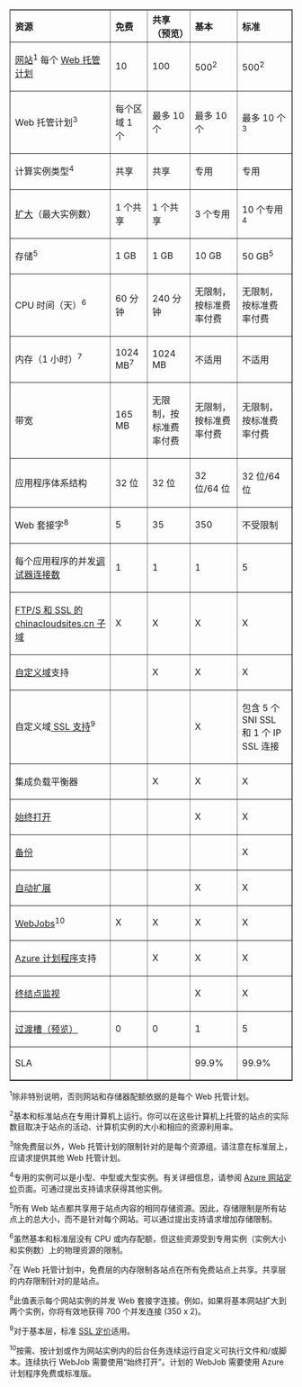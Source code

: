 <table cellspacing="0" border="1">
<tr>
   <th align="left" valign="middle">资源</th>
   <th align="left" valign="middle">免费</th>
   <th align="left" valign="middle">共享（预览）</th>
   <th align="left" valign="middle">基本</th>
   <th align="left" valign="middle">标准</th>
</tr>
<tr>
   <td valign="middle"><p><a href="/documentation/services/web-sites/">网站</a><sup>1</sup> 每个 <a href="/documentation/articles/web-sites-web-hosting-plan-overview/">Web 托管计划</a></p></td>
   <td valign="middle"><p>10</p></td>
   <td valign="middle"><p>100</p></td>
   <td valign="middle"><p>500<sup>2</sup></p></td>
   <td valign="middle"><p>500<sup>2</sup></p></td>
</tr>
<tr>
   <td valign="middle"><p>Web 托管计划</a><sup>3</sup></p></td>
   <td valign="middle"><p>每个区域 1 个</p></td>
   <td valign="middle"><p>最多 10 个</p></td>
   <td valign="middle"><p>最多 10 个</p></td>
   <td valign="middle"><p>最多 10 个<sup>3</sup></p></td>
</tr>
<tr>
   <td valign="middle"><p>计算实例类型<sup>4</sup></p></td>
   <td valign="middle"><p>共享</p></td>
   <td valign="middle"><p>共享</p></td>
   <td valign="middle"><p>专用</p></td>
   <td valign="middle"><p>专用</p></td>
</tr>
<tr>
   <td valign="middle"><p><a href="/documentation/articles/web-sites-scale/">扩大</a>（最大实例数）</p></td>
   <td valign="middle"><p>1 个共享</p></td>
   <td valign="middle"><p>1 个共享</p></td>
   <td valign="middle"><p>3 个专用</p></td>
   <td valign="middle"><p>10 个专用<sup>4</sup></p></td>
</tr>
<tr>
   <td valign="middle"><p>存储<sup>5</sup></p></td>
   <td valign="middle"><p>1 GB</p></td>
   <td valign="middle"><p>1 GB</p></td>
   <td valign="middle"><p>10 GB</p></td>
   <td valign="middle"><p>50 GB<sup>5</sup></p></td>
</tr>
<tr>
   <td valign="middle"><p>CPU 时间（天）<sup>6</sup></p></td>
   <td valign="middle"><p>60 分钟</p></td>
   <td valign="middle"><p>240 分钟</p></td>
   <td valign="middle"><p>无限制，按标准费率付费</p></td>
   <td valign="middle"><p>无限制，按标准费率付费</p></td>
</tr>
<tr>
   <td valign="middle"><p>内存（1 小时）<sup>7</sup></p></td>
   <td valign="middle"><p>1024 MB<sup>7</sup></p></td>
   <td valign="middle"><p>1024 MB</p></td>
   <td valign="middle"><p>不适用</p></td>
   <td valign="middle"><p>不适用</p></td>
</tr>
<tr>
   <td valign="middle"><p>带宽</p></td>
   <td valign="middle"><p>165 MB</p></td>
   <td valign="middle"><p>无限制，按标准费率付费</p></td>
   <td valign="middle"><p>无限制，按标准费率付费</p></td>
   <td valign="middle"><p>无限制，按标准费率付费</p></td>
</tr><tr>
   <td valign="middle"><p>应用程序体系结构</p></td>
   <td valign="middle"><p>32 位</p></td>
   <td valign="middle"><p>32 位</p></td>
   <td valign="middle"><p>32 位/64 位</p></td>
   <td valign="middle"><p>32 位/64 位</p></td>
</tr>
<tr>
   <td valign="middle"><p>Web 套接字<sup>8</sup></p></td>
   <td valign="middle"><p>5</p></td>
   <td valign="middle"><p>35</p></td>
   <td valign="middle"><p>350</p></td>
   <td valign="middle"><p>不受限制</p></td>
</tr><tr>
   <td valign="middle"><p>每个应用程序的并发<a href="/documentation/articles/web-sites-dotnet-troubleshoot-visual-studio/">调试器连接数</a></p></td>
   <td valign="middle"><p>1</p></td>
   <td valign="middle"><p>1</p></td>
   <td valign="middle"><p>1</p></td>
   <td valign="middle"><p>5</p></td>
</tr><tr>
   <td valign="middle"><p><a href="/documentation/articles/web-sites-configure-ssl-certificate/">FTP/S 和 SSL 的 chinacloudsites.cn 子域</a></p></td>
   <td valign="middle"><p>X</p></td>
   <td valign="middle"><p>X</p></td>
   <td valign="middle"><p>X</p></td>
   <td valign="middle"><p>X</p></td>
</tr><tr>
   <td valign="middle"><p><a href="/documentation/articles/web-sites-custom-domain-name/">自定义域</a>支持</p></td>
   <td valign="middle"><p></p></td>
   <td valign="middle"><p>X</p></td>
   <td valign="middle"><p>X</p></td>
   <td valign="middle"><p>X</p></td>
</tr><tr>
   <td valign="middle"><p>自定义域<a href="/documentation/articles/web-sites-configure-ssl-certificate/"> SSL 支持</a><sup>9</sup></p></td>
   <td valign="middle"><p></p></td>
   <td valign="middle"><p></p></td>
   <td valign="middle"><p>X</p></td>
   <td valign="middle"><p>包含 5 个 SNI SSL 和 1 个 IP SSL 连接</p></td>
</tr><tr>
   <td valign="middle"><p>集成负载平衡器</p></td>
   <td valign="middle"><p></p></td>
   <td valign="middle"><p>X</p></td>
   <td valign="middle"><p>X</p></td>
   <td valign="middle"><p>X</p></td>
</tr><tr>
   <td valign="middle"><p><a href="/documentation/articles/web-sites-configure/">始终打开</a></p></td>
   <td valign="middle"><p></p></td>
   <td valign="middle"><p></p></td>
   <td valign="middle"><p>X</p></td>
   <td valign="middle"><p>X</p></td>
</tr>
<tr>
   <td valign="middle"><p><a href="/documentation/articles/web-sites-backup/">备份</a></p></td>
   <td valign="middle"><p></p></td>
   <td valign="middle"><p></p></td>
   <td valign="middle"><p></p></td>
   <td valign="middle"><p>X</p></td>
</tr><tr>
   <td valign="middle"><p><a href="/documentation/articles/web-sites-scale/">自动扩展</a></p></td>
   <td valign="middle"><p></p></td>
   <td valign="middle"><p></p></td>
   <td valign="middle"><p>X</p></td>
   <td valign="middle"><p>X</p></td>
</tr><tr>
   <td valign="middle"><p><a href="/documentation/articles/web-sites-create-web-jobs/">WebJobs</a><sup>10</sup></p></td>
   <td valign="middle"><p>X</p></td>
   <td valign="middle"><p>X</p></td>
   <td valign="middle"><p>X</p></td>
   <td valign="middle"><p>X</p></td>
</tr>
<tr>
   <td valign="middle"><p><a href="/home/features/scheduler/">Azure 计划程序</a>支持</p></td>
   <td valign="middle"><p></p></td>
   <td valign="middle"><p>X</p></td>
   <td valign="middle"><p>X</p></td>
   <td valign="middle"><p>X</p></td>
</tr><tr>
   <td valign="middle"><p><a href="/documentation/articles/web-sites-monitor/">终结点监视</a></p></td>
   <td valign="middle"><p></p></td>
   <td valign="middle"><p></p></td>
   <td valign="middle"><p>X</p></td>
   <td valign="middle"><p>X</p></td>
</tr>
<tr>
   <td valign="middle"><p><a href="/documentation/articles/web-sites-staged-publishing/">过渡槽（预览）</a></p></td>
   <td valign="middle"><p>0</p></td>
   <td valign="middle"><p>0</p></td>
   <td valign="middle"><p>1</p></td>
   <td valign="middle"><p>5</p></td>
</tr>
<tr>
   <td valign="middle"><p>SLA</p></td>
   <td valign="middle"><p></p></td>
   <td valign="middle"><p></p></td>
   <td valign="middle"><p>99.9%</p></td>
   <td valign="middle"><p>99.9%</p></td>
</tr>
</table>

<sup>1</sup>除非特别说明，否则网站和存储器配额依据的是每个 Web 托管计划。

<sup>2</sup>基本和标准站点在专用计算机上运行。你可以在这些计算机上托管的站点的实际数目取决于站点的活动、计算机实例的大小和相应的资源利用率。

<sup>3</sup>除免费层以外，Web 托管计划的限制针对的是每个资源组。请注意在标准层上，应请求提供其他 Web 托管计划。

<sup>4</sup>专用的实例可以是小型、中型或大型实例。有关详细信息，请参阅 [Azure 网站定价][websitespricing]页面。可通过提出支持请求获得其他实例。

<sup>5</sup>所有 Web 站点都共享用于站点内容的相同存储资源。因此，存储限制是所有站点上的总大小，而不是针对每个网站。可以通过提出支持请求增加存储限制。

<sup>6</sup>虽然基本和标准层没有 CPU 或内存配额，但这些资源受到专用实例（实例大小和实例数）上的物理资源的限制。

<sup>7</sup>在 Web 托管计划中，免费层的内存限制各站点在所有免费站点上共享。共享层的内存限制针对的是站点。

<sup>8</sup>此值表示每个网站实例的并发 Web 套接字连接。例如，如果将基本网站扩大到两个实例，你将有效地获得 700 个并发连接 (350 x 2)。

<sup>9</sup>对于基本层，标准 [SSL 定价][sslpricing]适用。

<sup>10</sup>按需、按计划或作为网站实例内的后台任务连续运行自定义可执行文件和/或脚本。连续执行 WebJob 需要使用“始终打开”。计划的 WebJob 需要使用 Azure 计划程序免费或标准版。

  [websitespricing]: /home/features/web-site/#price
  [sslpricing]: /home/features/web-site/#price#ssl-connections

<!---HONumber=79-->